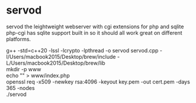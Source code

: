 # servod
servod the leightweight webserver with cgi extensions for php and sqlite
php-cgi has sqlite support built in so it should all work great on different platforms.

g++ -std=c++20 -lssl -lcrypto -lpthread -o servod servod.cpp -I/Users/macbook2015/Desktop/brew/include -L/Users/macbook2015/Desktop/brew/lib <br>
mkdir -p www <br>
echo "<?php echo 'Hello from PHP!'; ?>" > www/index.php <br>
openssl req -x509 -newkey rsa:4096 -keyout key.pem -out cert.pem -days 365 -nodes <br>
./servod <br>
